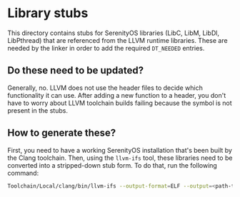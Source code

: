 # Library stubs

This directory contains stubs for SerenityOS libraries (LibC, LibM, LibDl, LibPthread)
that are referenced from the LLVM runtime libraries. These are needed by the linker
in order to add the required `DT_NEEDED` entries.

## Do these need to be updated?

Generally, no. LLVM does not use the header files to decide which functionality it can
use. After adding a new function to a header, you don't have to worry about LLVM
toolchain builds failing because the symbol is not present in the stubs.

## How to generate these?

First, you need to have a working SerenityOS installation that's been built by the
Clang toolchain. Then, using the `llvm-ifs` tool, these libraries need to be converted
into a stripped-down stub form. To do that, run the following command:

```sh
Toolchain/Local/clang/bin/llvm-ifs --output-format=ELF --output=<path-to-stub> <path-to-original>
```
